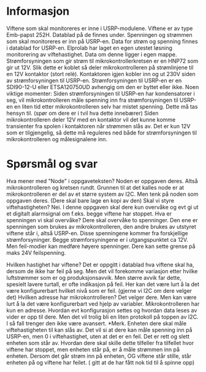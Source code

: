 # Informasjon 
Viftene som skal monitoreres er inne i USRP-modulene. Viftene er av type Emb-papst 252H. Datablad på de finnes under.
Spenningen og strømmen som skal monitoreres er inn på USRP-en. Data for strøm og spenning finnes i datablad for USRP-en.
Elprolab har laget en egen utestet løsning monitorering av viftehastighet. Data om denne ligger i egen mappe. 
Strømforsyningen som gir strøm til mikrokontrollerkretsen er en HNP72 som gir ut 12V. Slik dette er koblet så deler mikrokontrolleren på strømlinjene til en 12V kontaktor (stort relè). 
Kontaktoren igjen kobler inn og ut 230V siden av strømforsyningen til USRP-en. Strømforsyningen til USRP-en er en SDI90-12-U eller ETSA120750UD avhengig om den er byttet eller ikke. 
Noen viktige momenter:
Siden strømforsyningen til USRP-en har kondensatorer i seg, vil mikrokontrolleren måle spenning inn fra strømforsyningen til USRP-en en liten tid etter mikrokontrolleren selv har mistet spenning. Dette må tas hensyn til. (spør om dere er i tvil hva dette innebærer)
Siden mikrokontrolleren deler 12V med en kontaktor vil det kunne komme transienter fra spolen i kontaktoren når strømmen slås av.
Det er kun 12V som er tilgjengelig, så dette må reguleres ned både for strømforsyningen til mikrokontrolleren og målesignalene inn. 
# Spørsmål og svar
Hva mener med "Node" i oppgaveteksten?
Noden er oppgaven deres. Altså mikrokontrolleren og kretsen rundt. Grunnen til at det kalles node er at mikrokontrolleren er del av et større system av I2C. Men tenk på noden som oppgaven deres. (Dere skal bare lage en kopi av den)
Skal vi styre viftehastigheten?
Nei. I denne oppgaven skal dere kun overvåke og evt gi ut et digitalt alarmsignal om f.eks. begge viftene har stoppet.
Hva er spenningen vi skal overvåke?
Dere skal overvåke to spenninger. Den ene er spenningen som brukes av mikrokontrolleren, den andre brukes av utstyret viftene står i, altså USRP-en.
Disse spenningene kommer fra forskjellige strømforsyninger.
Begge strømforsyningene er i utgangspunktet ca 12V. Men feil-modier kan medføre høyere spenninger. Dere kan sette grense på maks 24V feilspenning.

Hvilken hastighet har viftene? Det er oppgitt i datablad hva viftene skal ha, dersom de ikke har feil på seg. Men det vil forekomme variasjon etter hvilke luftstrømmer som er og produksjonsavvik. Men større avvik far dette, spesielt lavere turtall, er ofte indikasjon på feil. Her kan det være lurt å la det være konfigurerbart hvilket nivå som er feil. (gjerne vi I2C om dere velger det)
Hvilken adresse har mikrokontrolleren?
Det velger dere. Men kan være lurt å la det være konfigurerbart ved hjelp av variabler. Mikrokontrolleren har kun en adresse. Hvordan evt konfigurasjon settes og hvordan data leses av vider er opp til dere. Men det vil trolig bli en liten protokoll på toppen av I2C. I så fall trenger den ikke være avansert.
*Merk.
Enheten dere skal måle viftehastigheten til kan slås av. Det vil si at dere kan måle spenning inn på USRP-en, men 0 i viftehastighet, uten at det er en feil. Det er rett og slett enheten som står av. Hvordan dere skal skille dette tilfeller fra tilfellet hvor viftene har stoppet, men enheten står på, er å måle strømmen inn på enheten. Dersom det går strøm inn på enheten, OG viftene står stille, står enheten på og viftene har feilet. ( gitt at de har fått nok tid til å spinne opp)
